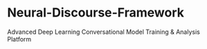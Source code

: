 # Neural-Discourse-Framework
Advanced Deep Learning Conversational Model Training &amp; Analysis Platform
